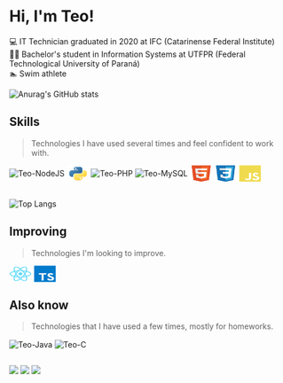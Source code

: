 # Hi, I'm Teo!
💻 IT Technician graduated in 2020 at IFC (Catarinense Federal Institute)<br>
👨‍💻 Bachelor's student in Information Systems at UTFPR (Federal Technological University of Paraná)<br>
🏊 Swim athlete

![Anurag's GitHub stats](https://github-readme-stats.vercel.app/api?username=teowch&show_icons=true&theme=midnight-purple)

## Skills
> Technologies I have used several times and feel confident to work with.
<div style="display: inline_block">
  <img align="center" alt="Teo-NodeJS" height="30" width="40" src="https://cdn.jsdelivr.net/gh/devicons/devicon/icons/nodejs/nodejs-original.svg">
  <img align="center" alt="Teo-Python" height="30" width="40" src="https://raw.githubusercontent.com/devicons/devicon/master/icons/python/python-original.svg">
  <img align="center" alt="Teo-PHP" height="30" width="40" src="https://cdn.jsdelivr.net/gh/devicons/devicon/icons/php/php-original.svg">
  <img align="center" alt="Teo-MySQL" height="30" width="40" src="https://cdn.jsdelivr.net/gh/devicons/devicon/icons/mysql/mysql-original.svg">
  <img align="center" alt="Teo-HTML" height="30" width="40" src="https://raw.githubusercontent.com/devicons/devicon/master/icons/html5/html5-original.svg">
  <img align="center" alt="Teo-CSS" height="30" width="40" src="https://raw.githubusercontent.com/devicons/devicon/master/icons/css3/css3-original.svg">
  <img align="center" alt="Teo-Js" height="30" width="40" src="https://raw.githubusercontent.com/devicons/devicon/master/icons/javascript/javascript-plain.svg">
</div>
<br>

![Top Langs](https://github-readme-stats.vercel.app/api/top-langs/?username=teowch&layout=donut&exclude_repo=temdex,poke-battle-ifc&theme=midnight-purple)

## Improving
> Technologies I'm looking to improve.
<div style="display: inline_block">
  <img align="center" alt="Teo-React" height="30" width="40" src="https://raw.githubusercontent.com/devicons/devicon/master/icons/react/react-original.svg">
  <img align="center" alt="Teo-Ts" height="30" width="40" src="https://raw.githubusercontent.com/devicons/devicon/master/icons/typescript/typescript-plain.svg">
</div>

## Also know
> Technologies that I have used a few times, mostly for homeworks.
<div style="display: inline_block">
  <img align="center" alt="Teo-Java" height="30" width="40" src="https://cdn.jsdelivr.net/gh/devicons/devicon/icons/java/java-original.svg">
  <img align="center" alt="Teo-C" height="30" width="40" src="https://cdn.jsdelivr.net/gh/devicons/devicon/icons/c/c-line.svg">
</div>

##

##
 
<div> 
  <a href="https://instagram.com/teo_wch" target="_blank"><img src="https://img.shields.io/badge/-Instagram-%23E4405F?style=for-the-badge&logo=instagram&logoColor=white" target="_blank"></a>
  <a href = "mailto:teovs.wch@gmail.com"><img src="https://img.shields.io/badge/-Gmail-%23333?style=for-the-badge&logo=gmail&logoColor=white" target="_blank"></a>
  <a href="https://www.linkedin.com/in/teodoro-wacholski-88823b272/" target="_blank"><img src="https://img.shields.io/badge/-LinkedIn-%230077B5?style=for-the-badge&logo=linkedin&logoColor=white" target="_blank"></a> 
</div>

